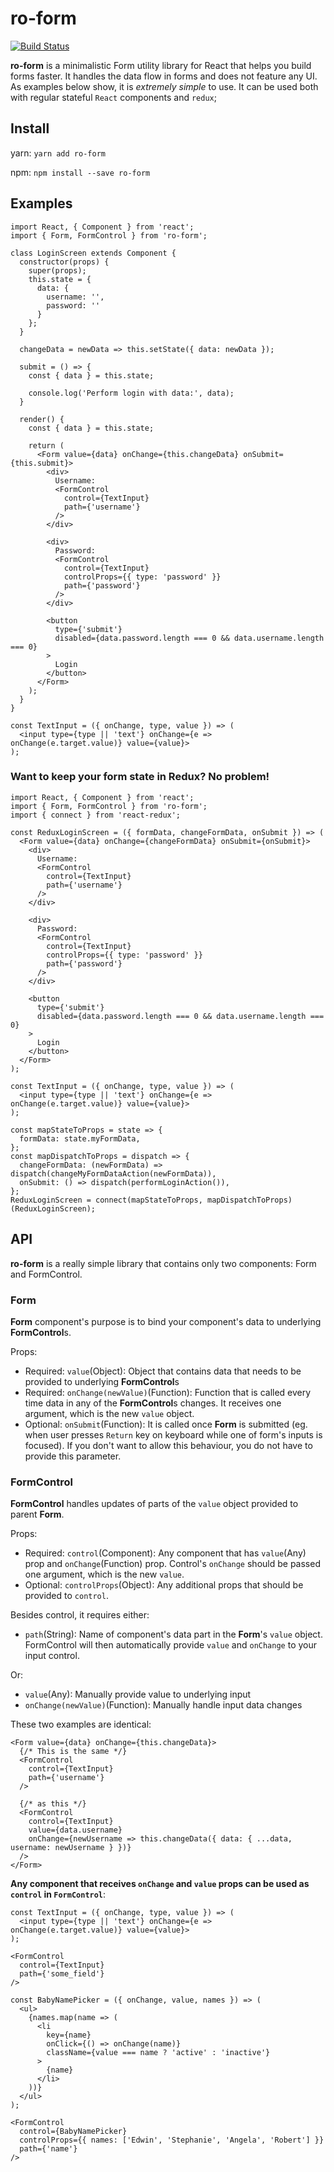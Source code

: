 # ro-form

[![Build Status](https://travis-ci.org/TeamRounded/ro-form.svg?branch=master)](https://travis-ci.org/TeamRounded/ro-form)

**ro-form** is a minimalistic Form utility library for React that helps you build forms faster. It handles the data flow in forms and does not feature any UI. As examples below show, it is *extremely simple* to use. It can be used both with regular stateful `React` components and `redux`;

## Install

yarn:
`yarn add ro-form`

npm:
`npm install --save ro-form`

## Examples

```JSX
import React, { Component } from 'react';
import { Form, FormControl } from 'ro-form';

class LoginScreen extends Component {
  constructor(props) {
    super(props);
    this.state = {
      data: {
        username: '',
        password: ''
      }
    };
  }

  changeData = newData => this.setState({ data: newData });

  submit = () => {
    const { data } = this.state;

    console.log('Perform login with data:', data);
  }

  render() {
    const { data } = this.state;

    return (
      <Form value={data} onChange={this.changeData} onSubmit={this.submit}>
        <div>
          Username:
          <FormControl 
            control={TextInput}
            path={'username'}
          />
        </div>

        <div>
          Password:
          <FormControl 
            control={TextInput}
            controlProps={{ type: 'password' }}
            path={'password'}
          />
        </div>

        <button 
          type={'submit'} 
          disabled={data.password.length === 0 && data.username.length === 0}
        >
          Login
        </button>
      </Form>
    );
  }
}

const TextInput = ({ onChange, type, value }) => (
  <input type={type || 'text'} onChange={e => onChange(e.target.value)} value={value}>
);
```

### Want to keep your form state in Redux? No problem!

```JSX
import React, { Component } from 'react';
import { Form, FormControl } from 'ro-form';
import { connect } from 'react-redux';

const ReduxLoginScreen = ({ formData, changeFormData, onSubmit }) => (
  <Form value={data} onChange={changeFormData} onSubmit={onSubmit}>
    <div>
      Username:
      <FormControl 
        control={TextInput}
        path={'username'}
      />
    </div>

    <div>
      Password:
      <FormControl 
        control={TextInput}
        controlProps={{ type: 'password' }}
        path={'password'}
      />
    </div>

    <button 
      type={'submit'} 
      disabled={data.password.length === 0 && data.username.length === 0}
    >
      Login
    </button>
  </Form>
);

const TextInput = ({ onChange, type, value }) => (
  <input type={type || 'text'} onChange={e => onChange(e.target.value)} value={value}>
);

const mapStateToProps = state => {
  formData: state.myFormData,
};
const mapDispatchToProps = dispatch => {
  changeFormData: (newFormData) => dispatch(changeMyFormDataAction(newFormData)),
  onSubmit: () => dispatch(performLoginAction()),
};
ReduxLoginScreen = connect(mapStateToProps, mapDispatchToProps)(ReduxLoginScreen);
```

## API

**ro-form** is a really simple library that contains only two components: Form and FormControl.

### Form

**Form** component's purpose is to bind your component's data to underlying **FormControl**s.

Props:

* Required: `value`(Object): Object that contains data that needs to be provided to underlying **FormControl**s
* Required: `onChange(newValue)`(Function): Function that is called every time data in any of the **FormControl**s changes. It receives one argument, which is the new `value` object.
* Optional: `onSubmit`(Function): It is called once **Form** is submitted (eg. when user presses `Return` key on keyboard while one of form's inputs is focused). If you don't want to allow this behaviour, you do not have to provide this parameter.

### FormControl

**FormControl** handles updates of parts of the `value` object provided to parent **Form**.

Props:

* Required: `control`(Component): Any component that has `value`(Any) prop and `onChange`(Function) prop. Control's `onChange` should be passed one argument, which is the new `value`.
* Optional: `controlProps`(Object): Any additional props that should be provided to `control`.

Besides control, it requires either:

* `path`(String): Name of component's data part in the **Form**'s `value` object. FormControl will then automatically provide `value` and `onChange` to your input control.

Or:

* `value`(Any): Manually provide value to underlying input
* `onChange(newValue)`(Function): Manually handle input data changes

These two examples are identical:

```JSX
<Form value={data} onChange={this.changeData}>
  {/* This is the same */}
  <FormControl
    control={TextInput}
    path={'username'}
  />

  {/* as this */}
  <FormControl
    control={TextInput}
    value={data.username}
    onChange={newUsername => this.changeData({ data: { ...data, username: newUsername } })}
  />
</Form>
```

**Any component that receives `onChange` and `value` props can be used as `control` in `FormControl`**:

```JSX
const TextInput = ({ onChange, type, value }) => (
  <input type={type || 'text'} onChange={e => onChange(e.target.value)} value={value}>
);

<FormControl
  control={TextInput}
  path={'some_field'}
/>

const BabyNamePicker = ({ onChange, value, names }) => (
  <ul>
    {names.map(name => (
      <li 
        key={name} 
        onClick={() => onChange(name)}
        className={value === name ? 'active' : 'inactive'}
      >
        {name}
      </li>
    ))}
  </ul>
);

<FormControl
  control={BabyNamePicker}
  controlProps={{ names: ['Edwin', 'Stephanie', 'Angela', 'Robert'] }}
  path={'name'}
/>
```
